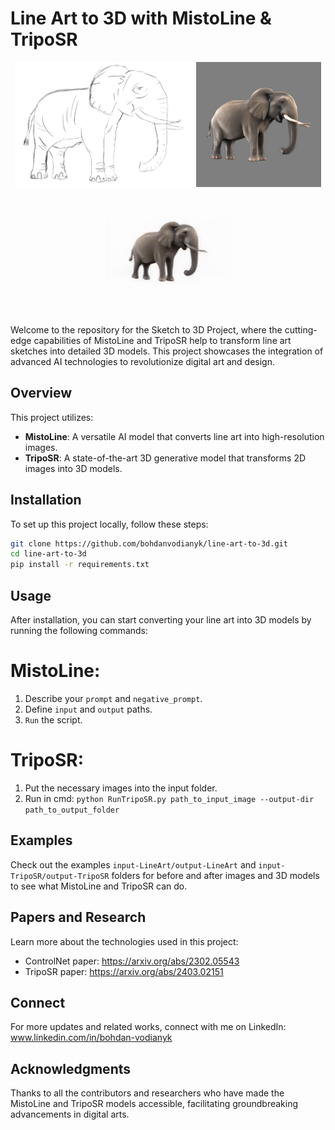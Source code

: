 # Line Art to 3D with MistoLine & TripoSR

<p align="center">
  <img src="drawing-to-3d-example/elephant-draw.jpg" alt="Sketch Elephant" height="200"/>
  <img src="drawing-to-3d-example/elephant.png" alt="2D Elephant Generated" height="200"/>
  <img src="drawing-to-3d-example/elephant-3d.gif" alt="3D Elephant" height="200"/>
</p>

Welcome to the repository for the Sketch to 3D Project, where the cutting-edge capabilities of MistoLine and TripoSR help to transform line art sketches into detailed 3D models. This project showcases the integration of advanced AI technologies to revolutionize digital art and design.
## Overview

This project utilizes:
- **MistoLine**: A versatile AI model that converts line art into high-resolution images.
- **TripoSR**: A state-of-the-art 3D generative model that transforms 2D images into 3D models.

## Installation

To set up this project locally, follow these steps:
```bash
git clone https://github.com/bohdanvodianyk/line-art-to-3d.git
cd line-art-to-3d
pip install -r requirements.txt
```
## Usage
After installation, you can start converting your line art into 3D models by running the following commands:
# MistoLine:
1) Describe your ```prompt``` and ```negative_prompt```.
2) Define ```input``` and ```output``` paths.
3) ```Run``` the script.

# TripoSR:
1) Put the necessary images into the input folder.
2) Run in cmd:
```python RunTripoSR.py path_to_input_image --output-dir path_to_output_folder```

## Examples
Check out the examples ```input-LineArt/output-LineArt``` and ```input-TripoSR/output-TripoSR``` folders for before and after images and 3D models to see what MistoLine and TripoSR can do.

## Papers and Research
Learn more about the technologies used in this project:
- ControlNet paper: https://arxiv.org/abs/2302.05543
- TripoSR paper: https://arxiv.org/abs/2403.02151

## Connect
For more updates and related works, connect with me on LinkedIn:
www.linkedin.com/in/bohdan-vodianyk

## Acknowledgments
Thanks to all the contributors and researchers who have made the MistoLine and TripoSR models accessible, facilitating groundbreaking advancements in digital arts.
